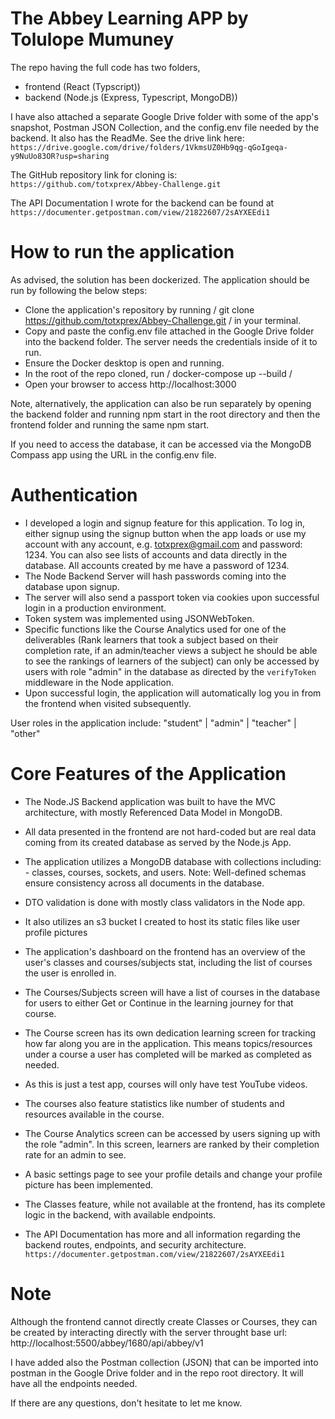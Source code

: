 # The Abbey Learning APP by Tolulope Mumuney

The repo having the full code has two folders,

- frontend (React (Typscript))
- backend (Node.js (Express, Typescript, MongoDB))

I have also attached a separate Google Drive folder with some of the app's snapshot, Postman JSON Collection, and the config.env file needed by the backend. It also has the ReadMe. See the drive link here: `https://drive.google.com/drive/folders/1VkmsUZ0Hb9qg-qGoIgeqa-y9NuUo83OR?usp=sharing`

The GitHub repository link for cloning is: `https://github.com/totxprex/Abbey-Challenge.git`

The API Documentation I wrote for the backend can be found at `https://documenter.getpostman.com/view/21822607/2sAYXEEdi1`

# How to run the application

As advised, the solution has been dockerized. The application should be run by following the below steps:

- Clone the application's repository by running / git clone https://github.com/totxprex/Abbey-Challenge.git / in your terminal.
- Copy and paste the config.env file attached in the Google Drive folder into the backend folder. The server needs the credentials inside of it to run.
- Ensure the Docker desktop is open and running.
- In the root of the repo cloned, run / docker-compose up --build /
- Open your browser to access http://localhost:3000

Note, alternatively, the application can also be run separately by opening the backend folder and running npm start in the root directory and then the frontend folder and running the same npm start.

If you need to access the database, it can be accessed via the MongoDB Compass app using the URL in the config.env file.

# Authentication

- I developed a login and signup feature for this application. To log in, either signup using the signup button when the app loads or use my account with any account, e.g. totxprex@gmail.com and password: 1234. You can also see lists of accounts and data directly in the database. All accounts created by me have a password of 1234.
- The Node Backend Server will hash passwords coming into the database upon signup.
- The server will also send a passport token via cookies upon successful login in a production environment.
- Token system was implemented using JSONWebToken.
- Specific functions like the Course Analytics used for one of the deliverables (Rank learners that took a subject based on their completion rate, if an admin/teacher views a subject he should be able to see the rankings of learners of the subject) can only be accessed by users with role "admin" in the database as directed by the `verifyToken` middleware in the Node application.
- Upon successful login, the application will automatically log you in from the frontend when visited subsequently.

User roles in the application include: "student" | "admin" | "teacher" | "other"

# Core Features of the Application

- The Node.JS Backend application was built to have the MVC architecture, with mostly Referenced Data Model in MongoDB.
- All data presented in the frontend are not hard-coded but are real data coming from its created database as served by the Node.js App.
- The application utilizes a MongoDB database with collections including: - classes, courses, sockets, and users.
  Note: Well-defined schemas ensure consistency across all documents in the database.
- DTO validation is done with mostly class validators in the Node app.
- It also utilizes an s3 bucket I created to host its static files like user profile pictures

- The application's dashboard on the frontend has an overview of the user's classes and courses/subjects stat, including the list of courses the user is enrolled in.
- The Courses/Subjects screen will have a list of courses in the database for users to either Get or Continue in the learning journey for that course.
- The Course screen has its own dedication learning screen for tracking how far along you are in the application. This means topics/resources under a course a user has completed will be marked as completed as needed.
- As this is just a test app, courses will only have test YouTube videos.
- The courses also feature statistics like number of students and resources available in the course.
- The Course Analytics screen can be accessed by users signing up with the role "admin". In this screen, learners are ranked by their completion rate for an admin to see.
- A basic settings page to see your profile details and change your profile picture has been implemented.
- The Classes feature, while not available at the frontend, has its complete logic in the backend, with available endpoints.

- The API Documentation has more and all information regarding the backend routes, endpoints, and security architecture. `https://documenter.getpostman.com/view/21822607/2sAYXEEdi1`

# Note

Although the frontend cannot directly create Classes or Courses, they can be created by interacting directly with the server throught base url: http://localhost:5500/abbey/1680/api/abbey/v1

I have added also the Postman collection (JSON) that can be imported into postman in the Google Drive folder and in the repo root directory. It will have all the endpoints needed.

If there are any questions, don't hesitate to let me know.
